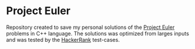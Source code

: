 # Project Euler

Repository created to save my personal solutions of the [Project Euler](https://projecteuler.net/) problems in C++ language. The solutions was optimized from larges inputs and was tested by the [HackerRank](https://www.hackerrank.com/contests/projecteuler) test-cases.